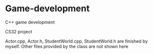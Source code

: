 # Game-development
C++ game development

CS32 project

Actor.cpp, Actor.h, StudentWorld.cpp, StudentWorld.h are finished by myself. Other files provided by the class are not shown here

